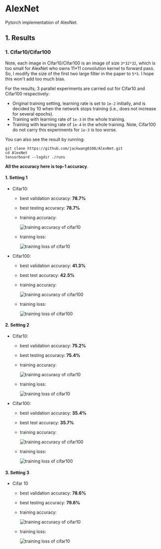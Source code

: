 # AlexNet
Pytorch implementation of AlexNet.





## 1. Results



### 1. Cifar10/Cifar100

Note, each image in Cifar10/Cifar100 is an image of size `3*32*32`, which is too small for AlexNet who owns 11*11 convolution kernel to forward pass. So, I modify the size of the first two large filter in the paper to `5*5`. I hope this won't add too much bias.



For the results, 3 parallel experiments are carried out for Cifar10 and Cifar100 respectively:

- Original training setting, learning rate is set to `1e-2` initially, and is decided by 10 when the network stops training (i.e., does not increase for several epochs).
- Training with learning rate of `1e-3` in the whole training.
- Training with learning rate of `1e-4` in the whole training. Note, Cifar100 do not carry this experiments for `1e-3` is too worse.



You can also see the result by running:

```shell
git clone https://github.com/jackwang0108/AlexNet.git
cd AlexNet
tensorboard --logdir ./runs
```



**All the accuracy here is top-1 accuracy**.

#### 1. Setting 1

- Cifar10: 

  - best validation accuracy: **78.7%**

  - best testing accuracy: **78.7%**

  - training accuracy:

    ![training accuracy of cifar10](https://jack-1307599355.cos.ap-shanghai.myqcloud.com/image-20220322171020190.png)

  - training loss:

    ![training loss of cifar10](https://jack-1307599355.cos.ap-shanghai.myqcloud.com/image-20220322171105095.png)

- Cifar100:

  - best validation accuracy: **41.3%**

  - best test accuracy: **42.5%**

  - training accuracy:

    ![training accuracy of cifar100](https://jack-1307599355.cos.ap-shanghai.myqcloud.com/image-20220322171436218.png)

  - training loss:

    ![training loss of cifar100](https://jack-1307599355.cos.ap-shanghai.myqcloud.com/image-20220322171505204.png)





#### 2. Setting 2

- Cifar10: 

  - best validation accuracy: **75.2%**

  - best testing accuracy: **75.4%**

  - training accuracy:

    ![training accuracy of cifar10](https://jack-1307599355.cos.ap-shanghai.myqcloud.com/image-20220322171816964.png)

  - training loss:

    ![training loss of cifar10](https://jack-1307599355.cos.ap-shanghai.myqcloud.com/image-20220322172058077.png)

- Cifar100:

  - best validation accuracy: **35.4%**

  - best test accuracy: **35.7%**

  - training accuracy:

    ![training accuracy of cifar100](https://jack-1307599355.cos.ap-shanghai.myqcloud.com/image-20220322172151100.png)

  - training loss:

    ![training loss of cifar100](https://jack-1307599355.cos.ap-shanghai.myqcloud.com/image-20220322172414732.png)





#### 3. Setting 3

- Cifar 10

  - best validation accuracy: **78.6%**

  - best testing accuracy: **79.6%**

  - training accuracy:

    ![training accuracy of cifar10](https://jack-1307599355.cos.ap-shanghai.myqcloud.com/image-20220322172630487.png)

  - training loss:

    ![training loss of cifar10](https://jack-1307599355.cos.ap-shanghai.myqcloud.com/image-20220322172656352.png)
